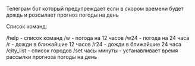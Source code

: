 Телеграм бот который предупреждает если в скором времени будет дождь и розсылает прогноз погоды на день

Список команд:

/help - список команд
/w - погода на 12 часов
/w24 - погода на 24 часа
/r - дожди в ближайшие 12 часов
/r24 - дожди в ближайшие 24 часа
/city_list - список городов
/set часы минуты - устанавливает время рассылки прогноза погоды на день

